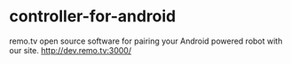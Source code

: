# controller-for-android
remo.tv open source software for pairing your Android powered robot with our site. http://dev.remo.tv:3000/
